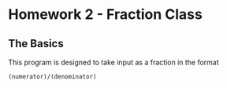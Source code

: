 <h1>Homework 2 - Fraction Class</h1>
<h2>The Basics</h2>
This program is designed to take input as a fraction in the format

    (numerator)/(denominator)


